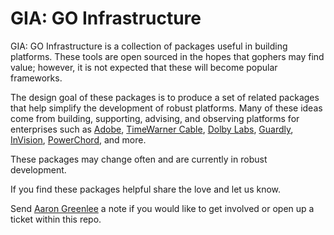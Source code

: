 # GIA: GO Infrastructure

GIA: GO Infrastructure is a collection of packages useful in building platforms. These
tools are open sourced in the hopes that gophers may find value; however, it is
not expected that these will become popular frameworks.

The design goal of these packages is to produce a set of related packages that
help simplify the development of robust platforms. Many of these ideas come from
building, supporting, advising, and observing platforms for enterprises such
as [Adobe](http://adobe.com), [TimeWarner Cable](http://www.timewarnercable.com/),
[Dolby Labs](http://dolby.com), [Guardly](http://guardly.io/),
[InVision](http://invisionapp.com),
[PowerChord](http://powerchordsystem.com), and more.

These packages may change often and are currently in robust development.

If you find these packages helpful share the love and let us know.

Send [Aaron Greenlee](http://twitter.com/aarongreenlee) a note if you would like to get involved or open up a ticket within this repo.
